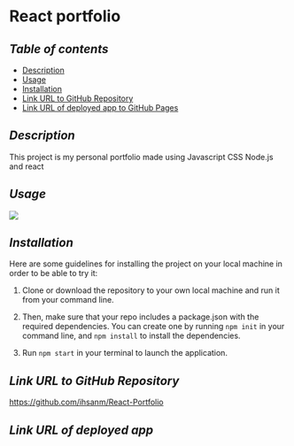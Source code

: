# **React portfolio**

## **_Table of contents_**
* [Description](#description)
* [Usage](#Usage)
* [Installation](#installation)
* [Link URL to GitHub Repository](#link-URL-to-GitHub-repository)
* [Link URL of deployed app to GitHub Pages](#link-URL-of-deployed-app-to-GitHub-Pages)

## **_Description_**

This project is my personal portfolio made using Javascript CSS Node.js and react


## **_Usage_**

<img src="assets/images/screenshot.png">


## **_Installation_**
Here are some guidelines for installing the project on your local machine in order to be able to try it: 

1. Clone or download the repository to your own local machine and run it from your command line.

2. Then, make sure that your repo includes a package.json with the required dependencies. You can create one by running ```npm init``` in your command line, and ```npm install``` to install the dependencies.

3. Run ```npm start``` in your terminal to launch the application.



## **_Link URL to GitHub Repository_**
https://github.com/ihsanm/React-Portfolio

## **_Link URL of deployed app_**
